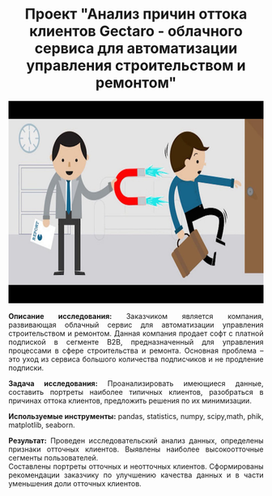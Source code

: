 <h1 align="center"> Проект "Анализ причин оттока клиентов Gectaro - облачного сервиса для автоматизации управления строительством и ремонтом"</h1>

<p align="center"><img src="https://github.com/Sairus74/Gectaro/blob/main/maxresdefault.jpg" width="600" height="400" /></p>

<div style="text-align: justify">

**Описание исследования:** Заказчиком является компания, развивающая облачный сервис для автоматизации управления строительством и ремонтом.
Данная компания продает софт с платной подпиской в сегменте B2B, предназначенный для управления процессами в сфере строительства и ремонта.
Основная проблема – это уход из сервиса большого количества подписчиков и не продление подписки.

**Задача исследования:** Проанализировать имеющиеся данные, составить портреты наиболее типичных клиентов, разобраться в причинах оттока клиентов, предложить решения по их минимизации.

**Используемые инструменты:** pandas, statistics, numpy, scipy,math, phik, matplotlib, seaborn.

**Результат:** 
Проведен исследовательский анализ данных, определены признаки отточных клиентов.  Выявлены наиболее высокоотточные сегменты пользователей.  
Составлены портреты отточных и неотточных клиентов.
Сформированы рекомендации заказчику по улучшению качества данных и в части уменьшения доли отточных клиентов.
